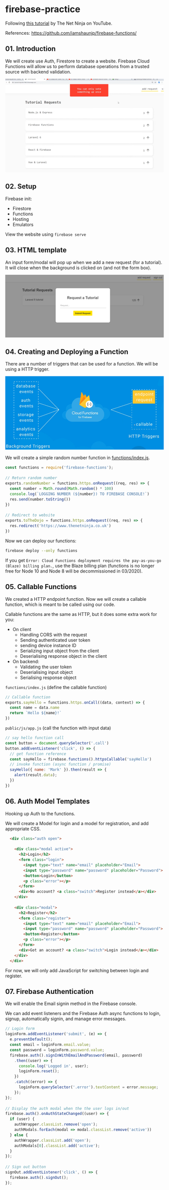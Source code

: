 # firebase-practice

Following [this tutorial](https://www.youtube.com/watch?v=udHm7I_OvJs&list=PL4cUxeGkcC9i_aLkr62adUTJi53y7OjOf)
by The Net Ninja on YouTube.

References: https://github.com/iamshaunjp/firebase-functions/

## 01. Introduction

We will create use Auth, Firestore to create a website. Firebase Cloud
Functions will allow us to perform database operations from a trusted source
with backend validation.

![](docs/2020-08-07-15-30-42.png)

## 02. Setup

Firebase init:
* Firestore
* Functions
* Hosting
* Emulators

View the website using `firebase serve`

## 03. HTML template

An input form/modal will pop up when we add a new request (for a tutorial). It
will close when the background is clicked on (and not the form box).

![](docs/2020-08-09-16-04-27.png)

## 04. Creating and Deploying a Function

There are a number of triggers that can be used for a function. We will be
using a HTTP trigger.

![](docs/2020-08-09-16-07-11.png)

We will create a simple random number function in
[functions/index.js](functions/index.js).
```js
const functions = require('firebase-functions');

// Return random number
exports.randomNumber = functions.https.onRequest((req, res) => {
  const number = Math.round(Math.random() * 100)
  console.log(`LOGGING NUMBER (${number}) TO FIREBASE CONSOLE!`)
  res.send(number.toString())
})

// Redirect to website
exports.toTheDojo = functions.https.onRequest((req, res) => {
  res.redirect('https://www.thenetninja.co.uk')
})
```

Now we can deploy our functions:
```bash
firebase deploy --only functions
```

If you get `Error: Cloud Functions deployment requires the pay-as-you-go (Blaze) billing plan.`,
use the Blaze billing plan (functions is no longer free for Node 10 and Node 8
will be decommissioned in 03/2020).

## 05. Callable Functions

We created a HTTP endpoint function. Now we will create a callable function,
which is meant to be called using our code.

Callable functions are the same as HTTP, but it does some extra work for you:
* On client
  * Handling CORS with the request
  * Sending authenticated user token
  * sending device instance ID
  * Serializing input object from the client
  * Deserialising response object in the client
* On backend:
  * Validating the user token
  * Deserialising input object
  * Serialising response object

`functions/index.js` (define the callable function)
```js
// Callable function
exports.sayHello = functions.https.onCall((data, context) => {
  const name = data.name
  return `Hello ${name}!`
})
```

`public/js/app.js` (call the function with input data)
```js
// say hello function call
const button = document.querySelector('.call')
button.addEventListener('click', () => {
  // get function reference
  const sayHello = firebase.functions().httpsCallable('sayHello')
  // invoke function (async function / promise)
  sayHello({ name: 'Mark' }).then(result => {
    alert(result.data);
  })
})
```

## 06. Auth Model Templates

Hooking up Auth to the functions.

We will create a Model for login and a model for registration, and add
appropriate CSS.
```html
  <div class="auth open">

    <div class="modal active">
      <h2>Login</h2>
      <form class="login">
        <input type="text" name="email" placeholder="Email">
        <input type="password" name="password" placeholder="Password">
        <button>Login</button>
        <p class="error"></p>
      </form>
      <div>No account? <a class="switch">Register instead</a></div>
    </div>

    <div class="modal">
      <h2>Register</h2>
      <form class="register">
        <input type="text" name="email" placeholder="Email">
        <input type="password" name="password" placeholder="Password">
        <button>Register</button>
        <p class="error"></p>
      </form>
      <div>Got an account? <a class="switch">Login instead</a></div>
    </div>
  </div>
```
For now, we will only add JavaScript for switching between login and register.

## 07. Firebase Authentication

We will enable the Email signin method in the Firebase console.

We can add event listeners and the Firebase Auth async functions to login,
signup, automatically signin, and manage error messages.
```js
// Login form
loginForm.addEventListener('submit', (e) => {
  e.preventDefault();
  const email = loginForm.email.value;
  const password = loginForm.password.value;
  firebase.auth().signInWithEmailAndPassword(email, password)
    .then((user) => {
      console.log('Logged in', user);
      loginForm.reset();
    })
    .catch((error) => {
      loginForm.querySelector('.error').textContent = error.message;
    });
});

// Display the auth modal when the the user logs in/out
firebase.auth().onAuthStateChanged((user) => {
  if (user) {
    authWrapper.classList.remove('open');
    authModals.forEach(modal => modal.classList.remove('active'))
  } else {
    authWrapper.classList.add('open');
    authModals[0].classList.add('active');
  }
});

// Sign out button
signOut.addEventListener('click', () => {
  firebase.auth().signOut();
});
```